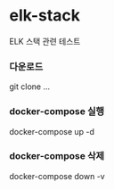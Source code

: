 # elk-stack
ELK 스택 관련 테스트

### 다운로드
git clone ...

### docker-compose 실행
docker-compose up -d

### docker-compose 삭제
docker-compose down -v


